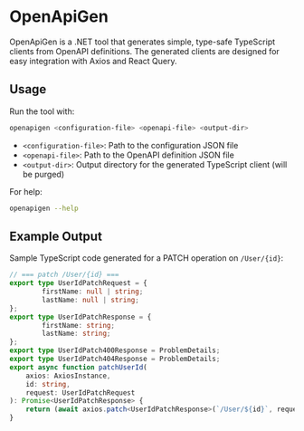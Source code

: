 
# OpenApiGen

OpenApiGen is a .NET tool that generates simple, type-safe TypeScript clients from OpenAPI definitions. The generated clients are designed for easy integration with Axios and React Query.

## Usage

Run the tool with:

```bash
openapigen <configuration-file> <openapi-file> <output-dir>
```

- `<configuration-file>`: Path to the configuration JSON file
- `<openapi-file>`: Path to the OpenAPI definition JSON file
- `<output-dir>`: Output directory for the generated TypeScript client (will be purged)

For help:

```bash
openapigen --help
```

## Example Output

Sample TypeScript code generated for a PATCH operation on `/User/{id}`:

```typescript
// === patch /User/{id} ===
export type UserIdPatchRequest = {
		firstName: null | string;
		lastName: null | string;
};
export type UserIdPatchResponse = {
		firstName: string;
		lastName: string;
};
export type UserIdPatch400Response = ProblemDetails;
export type UserIdPatch404Response = ProblemDetails;
export async function patchUserId(
	axios: AxiosInstance,
	id: string,
	request: UserIdPatchRequest
): Promise<UserIdPatchResponse> {
	return (await axios.patch<UserIdPatchResponse>(`/User/${id}`, request)).data;
}
```

